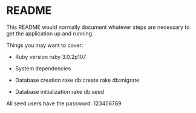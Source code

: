 # README

This README would normally document whatever steps are necessary to get the
application up and running.

Things you may want to cover:

* Ruby version
ruby 3.0.2p107
* System dependencies

* Database creation
rake db:create
rake db:migrate

* Database initialization
rake db:seed

All seed users have the password:
123456789